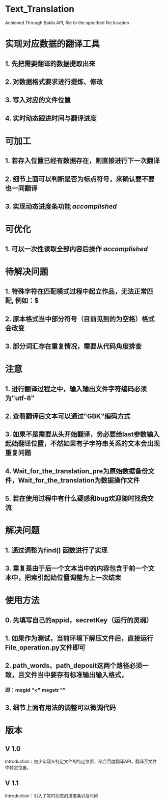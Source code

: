 # Text_Translation
Achieved Through Baidu API, file to the specified file location

# 实现对应数据的翻译工具
## 1. 先把需要翻译的数据提取出来
## 2. 对数据格式要求进行提炼、修改
## 3. 写入对应的文件位置
## 4. 实时动态跟进时间与翻译进度

# 可加工
## 1. 若存入位置已经有数据存在，则直接进行下一次翻译
## 2. 细节上面可以判断是否为标点符号，来确认要不要也一同翻译
## 3. 实现动态进度条功能  *accomplished*

# 可优化
## 1. 可以一次性读取全部内容后操作  *accomplished*

# 待解决问题
## 1. 特殊字符在匹配模式过程中起立作品，无法正常匹配, 例如：$
## 2. 原本格式当中部分符号（目前见到的为空格）格式会改变
## 3. 部分词汇存在重复情况，需要从代码角度排查

# 注意
## 1. 进行翻译过程之中，输入输出文件字符编码必须为"utf-8"
## 2. 查看翻译后文本可以通过"GBK"编码方式
## 3. 如果不是需要从头开始翻译，务必要给last参数输入起始翻译位置，不然如果有子字符串关系的文本会出现重复问题
## 4. Wait_for_the_translation_pre为原始数据备份文件，Wait_for_the_translation为数据操作文件
## 5. 若在使用过程中有什么疑惑和bug欢迎随时找我交流


# 解决问题
## 1. 通过调整为find() 函数进行了实现
## 3. 重复是由于后一个文本当中的内容包含于前一个文本中，把索引起始位置调整为上一次结束

# 使用方法
## 0. 先填写自己的appid，secretKey（运行的灵魂）
## 1. 如果作为测试，当前环境下解压文件后，直接运行File_operation.py文件即可
## 2. path_words、path_deposit这两个路径必须一致，且文件当中要存有标准输出输入格式，
### 即：msgid "&lt;" msgstr ""
## 3. 细节上面有用法的调整可以微调代码

# 版本
## V 1.0
Introduction：初步实现从特定文件的特定位置，结合百度翻译API，翻译至文件中特定位置。

## V 1.1
Introduction：引入了实时动态的进度条以及时间
